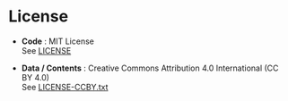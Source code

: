 # License

- **Code** : MIT License  
  See [LICENSE](./LICENSE)

- **Data / Contents** : Creative Commons Attribution 4.0 International (CC BY 4.0)  
  See [LICENSE-CCBY.txt](./LICENSE-CCBY.txt)
